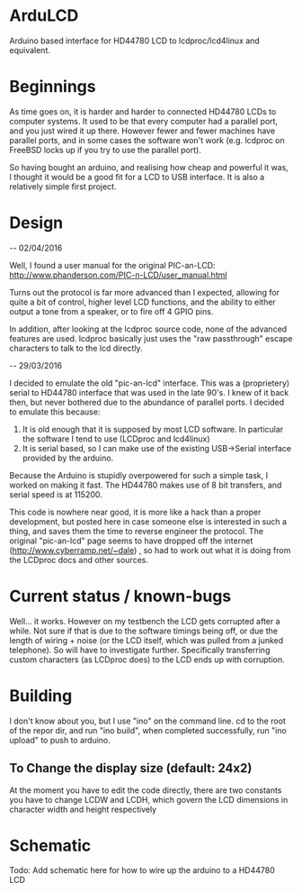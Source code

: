# ArduLCD
Arduino based interface for HD44780 LCD to lcdproc/lcd4linux and equivalent.

# Beginnings

As time goes on, it is harder and harder to connected HD44780 LCDs to computer systems. It used to be that every computer had a parallel port, and you just wired it up there.  However fewer and fewer machines have parallel ports, and in some cases the software won't work (e.g. lcdproc on FreeBSD locks up if you try to use the parallel port). 

So having bought an arduino, and realising how cheap and powerful it was, I thought it would be a good fit for a LCD to USB interface. It is also a relatively simple first project. 

# Design

-- 02/04/2016

Well, I found a user manual for the original PIC-an-LCD: http://www.phanderson.com/PIC-n-LCD/user_manual.html

Turns out the protocol is far more advanced than I expected, allowing for quite a bit of control, higher level LCD functions, and the ability to either output a tone from a speaker, or to fire off 4 GPIO pins.

In addition, after looking at the lcdproc source code, none of the advanced features are used. lcdproc basically just uses the "raw passthrough" escape characters to talk to the lcd directly. 


-- 29/03/2016

I decided to emulate the old "pic-an-lcd" interface. This was a (proprietery) serial to HD44780 interface that was used in the late 90's. I knew of it back then, but never bothered due to the abundance of parallel ports.  I decided to emulate this because:

1. It is old enough that it is supposed by most LCD software. In particular the software I tend to use (LCDproc and lcd4linux)
2. It is serial based, so I can make use of the existing USB->Serial interface provided by the arduino. 

Because the Arduino is stupidly overpowered for such a simple task, I worked on making it fast. The HD44780 makes use of 8 bit transfers, and serial speed is at 115200.

This code is nowhere near good, it is more like a hack than a proper development, but posted here in case someone else is interested in such a thing, and saves them the time to reverse engineer the protocol. The original "pic-an-lcd" page seems to have dropped off the internet (http://www.cyberramp.net/~dale) , so had to work out what it is doing from the LCDproc docs and other sources.


# Current status / known-bugs

Well... it works. However on my testbench the LCD gets corrupted after a while. Not sure if that is due to the software timings being off, or due the length of wiring + noise (or the LCD itself, which was pulled from a junked telephone). So will have to investigate further. Specifically transferring custom characters (as LCDproc does) to the LCD ends up with corruption. 

# Building

I don't know about you, but I use "ino" on the command line. cd to the root of the repor dir, and run "ino build", when completed successfully, run "ino upload" to push to arduino. 

## To Change the display size (default: 24x2)

At the moment you have to edit the code directly, there are two constants you have to change LCDW and LCDH, which govern the LCD dimensions in character width and height respectively

# Schematic

Todo: Add schematic here for how to wire up the arduino to a HD44780 LCD
